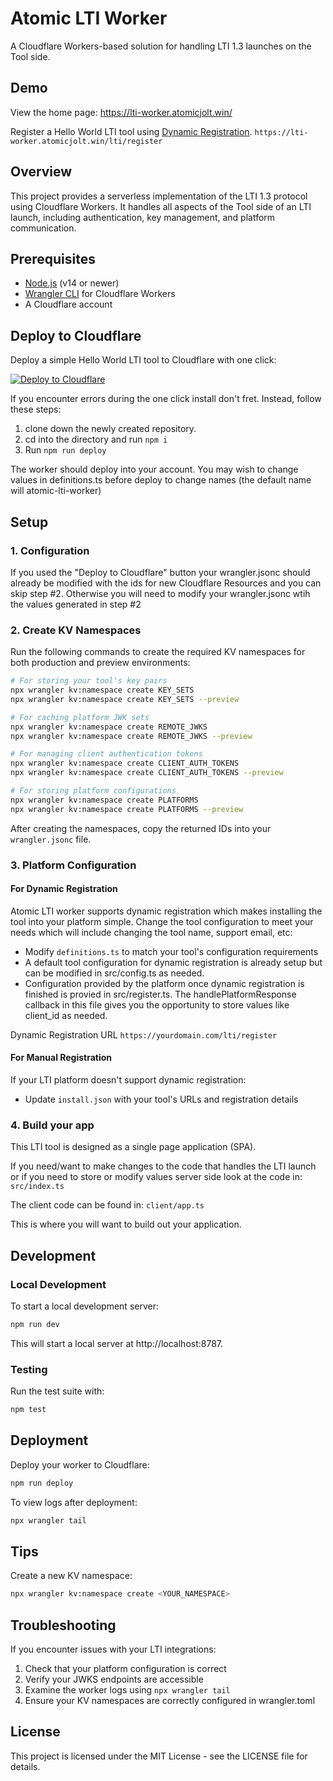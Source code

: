 # Atomic LTI Worker

A Cloudflare Workers-based solution for handling LTI 1.3 launches on the Tool side.

## Demo

View the home page:
https://lti-worker.atomicjolt.win/

Register a Hello World LTI tool using [Dynamic Registration](https://www.imsglobal.org/spec/lti-dr/v1p0).
`https://lti-worker.atomicjolt.win/lti/register`

## Overview

This project provides a serverless implementation of the LTI 1.3 protocol using Cloudflare Workers. It handles all aspects of the Tool side of an LTI launch, including authentication, key management, and platform communication.

## Prerequisites

- [Node.js](https://nodejs.org/) (v14 or newer)
- [Wrangler CLI](https://developers.cloudflare.com/workers/cli-wrangler/install-update) for Cloudflare Workers
- A Cloudflare account

## Deploy to Cloudflare

Deploy a simple Hello World LTI tool to Cloudflare with one click:

[![Deploy to Cloudflare](https://deploy.workers.cloudflare.com/button)](https://deploy.workers.cloudflare.com/?url=https://github.com/atomicjolt-com/atomic-lti-worker)

If you encounter errors during the one click install don't fret. Instead, follow these steps:

1. clone down the newly created repository.
2. cd into the directory and run `npm i`
3. Run `npm run deploy`

The worker should deploy into your account. You may wish to change values in definitions.ts before deploy
to change names (the default name will atomic-lti-worker)

## Setup

### 1. Configuration

If you used the "Deploy to Cloudflare" button your wrangler.jsonc should already be modified with the ids for new Cloudflare Resources and you can skip step #2. Otherwise you will need to modify your wrangler.jsonc wtih the values generated in step #2

### 2. Create KV Namespaces

Run the following commands to create the required KV namespaces for both production and preview environments:

```bash
# For storing your tool's key pairs
npx wrangler kv:namespace create KEY_SETS
npx wrangler kv:namespace create KEY_SETS --preview

# For caching platform JWK sets
npx wrangler kv:namespace create REMOTE_JWKS
npx wrangler kv:namespace create REMOTE_JWKS --preview

# For managing client authentication tokens
npx wrangler kv:namespace create CLIENT_AUTH_TOKENS
npx wrangler kv:namespace create CLIENT_AUTH_TOKENS --preview

# For storing platform configurations
npx wrangler kv:namespace create PLATFORMS
npx wrangler kv:namespace create PLATFORMS --preview
```

After creating the namespaces, copy the returned IDs into your `wrangler.jsonc` file.

### 3. Platform Configuration

#### For Dynamic Registration

Atomic LTI worker supports dynamic registration which makes installing the tool into your platform simple. Change the tool configuration to meet your needs which will include changing the tool name, support email, etc:

- Modify `definitions.ts` to match your tool's configuration requirements
- A default tool configuration for dynamic registration is already setup but can be modified in src/config.ts as needed.
- Configuration provided by the platform once dynamic registration is finished is provied in src/register.ts. The handlePlatformResponse callback in this file gives you the opportunity to store values like client_id as needed.

Dynamic Registration URL
`https://yourdomain.com/lti/register`

#### For Manual Registration

If your LTI platform doesn't support dynamic registration:

- Update `install.json` with your tool's URLs and registration details

### 4. Build your app

This LTI tool is designed as a single page application (SPA).

If you need/want to make changes to the code that handles the LTI launch or if you need to store or modify values server side look at the code in:
`src/index.ts`

The client code can be found in:
`client/app.ts`

This is where you will want to build out your application.

## Development

### Local Development

To start a local development server:

```bash
npm run dev
```

This will start a local server at http://localhost:8787.

### Testing

Run the test suite with:

```bash
npm test
```

## Deployment

Deploy your worker to Cloudflare:

```bash
npm run deploy
```

To view logs after deployment:

```bash
npx wrangler tail
```

## Tips

Create a new KV namespace:

```bash
npx wrangler kv:namespace create <YOUR_NAMESPACE>
```

## Troubleshooting

If you encounter issues with your LTI integrations:

1. Check that your platform configuration is correct
2. Verify your JWKS endpoints are accessible
3. Examine the worker logs using `npx wrangler tail`
4. Ensure your KV namespaces are correctly configured in wrangler.toml

## License

This project is licensed under the MIT License - see the LICENSE file for details.
